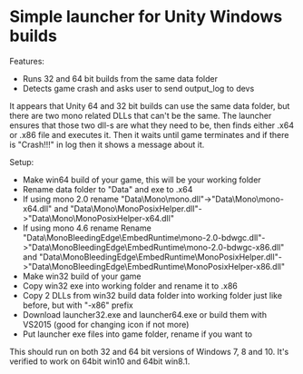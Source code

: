 # Simple launcher for Unity Windows builds

Features:
  * Runs 32 and 64 bit builds from the same data folder
  * Detects game crash and asks user to send output_log to devs

It appears that Unity 64 and 32 bit builds can use the same data folder, but there are two mono related DLLs that can't be the same. The launcher ensures that those two dll-s are what they need to be, then finds either .x64 or .x86 file and executes it. Then it waits until game terminates and if there is "Crash!!!" in log then it shows a message about it.

Setup:
  * Make win64 build of your game, this will be your working folder
  * Rename data folder to "Data" and exe to <dontcare>.x64
  * If using mono 2.0 rename "Data\Mono\mono.dll"->"Data\Mono\mono-x64.dll" and "Data\Mono\MonoPosixHelper.dll"->"Data\Mono\MonoPosixHelper-x64.dll"
  * If using mono 4.6 rename Rename "Data\MonoBleedingEdge\EmbedRuntime\mono-2.0-bdwgc.dll"->"Data\MonoBleedingEdge\EmbedRuntime\mono-2.0-bdwgc-x86.dll" and "Data\MonoBleedingEdge\EmbedRuntime\MonoPosixHelper.dll"->"Data\MonoBleedingEdge\EmbedRuntime\MonoPosixHelper-x86.dll"
  * Make win32 build of your game
  * Copy win32 exe into working folder and rename it to <dontcare>.x86
  * Copy 2 DLLs from win32 build data folder into working folder just like before, but with "-x86" prefix
  * Download launcher32.exe and launcher64.exe or build them with VS2015 (good for changing icon if not more)
  * Put launcher exe files into game folder, rename if you want to

This should run on both 32 and 64 bit versions of Windows 7, 8 and 10. It's verified to work on 64bit win10 and 64bit win8.1.
